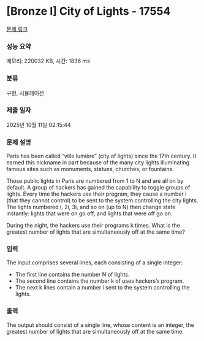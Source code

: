# [Bronze I] City of Lights - 17554 

[문제 링크](https://www.acmicpc.net/problem/17554) 

### 성능 요약

메모리: 220032 KB, 시간: 1836 ms

### 분류

구현, 시뮬레이션

### 제출 일자

2025년 10월 11일 02:15:44

### 문제 설명

<p>Paris has been called “ville lumière” (city of lights) since the 17th century. It earned this nickname in part because of the many city lights illuminating famous sites such as monuments, statues, churches, or fountains.</p>

<p>Those public lights in Paris are numbered from 1 to N and are all on by default. A group of hackers has gained the capability to toggle groups of lights. Every time the hackers use their program, they cause a number i (that they cannot control) to be sent to the system controlling the city lights. The lights numbered i, 2i, 3i, and so on (up to N) then change state instantly: lights that were on go off, and lights that were off go on.</p>

<p>During the night, the hackers use their programs k times. What is the greatest number of lights that are simultaneously off at the same time?</p>

### 입력 

 <p>The input comprises several lines, each consisting of a single integer:</p>

<ul>
	<li>The first line contains the number N of lights.</li>
	<li>The second line contains the number k of uses hackers’s program.</li>
	<li>The next k lines contain a number i sent to the system controlling the lights.</li>
</ul>

### 출력 

 <p>The output should consist of a single line, whose content is an integer, the greatest number of lights that are simultaneously off at the same time.</p>

